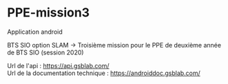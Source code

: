# PPE-mission3

Application android

BTS SIO option SLAM -> Troisième mission pour le PPE de deuxième année de BTS SIO (session 2020)<br/>

Url de l'api : https://api.gsblab.com/<br/>
Url de la documentation technique : https://androiddoc.gsblab.com/
